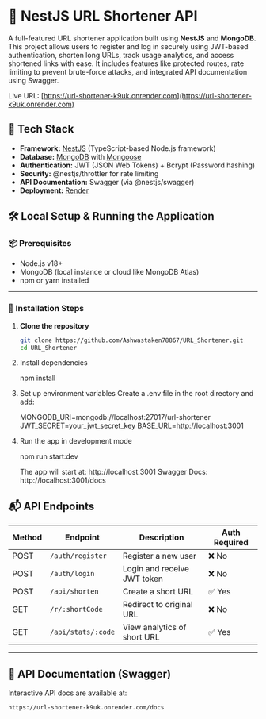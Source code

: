 # 🔐 NestJS URL Shortener API

A full-featured URL shortener application built using **NestJS** and **MongoDB**. This project allows users to register and log in securely using JWT-based authentication, shorten long URLs, track usage analytics, and access shortened links with ease. It includes features like protected routes, rate limiting to prevent brute-force attacks, and integrated API documentation using Swagger.

Live URL: [https://url-shortener-k9uk.onrender.com](https://url-shortener-k9uk.onrender.com)

## 🧰 Tech Stack

- **Framework:** [NestJS](https://nestjs.com/) (TypeScript-based Node.js framework)
- **Database:** [MongoDB](https://www.mongodb.com/) with [Mongoose](https://mongoosejs.com/)
- **Authentication:** JWT (JSON Web Tokens) + Bcrypt (Password hashing)
- **Security:** @nestjs/throttler for rate limiting
- **API Documentation:** Swagger (via @nestjs/swagger)
- **Deployment:** [Render](https://render.com/)

## 🛠️ Local Setup & Running the Application

### 📦 Prerequisites

- Node.js v18+
- MongoDB (local instance or cloud like MongoDB Atlas)
- npm or yarn installed

---

### 🚀 Installation Steps

1. **Clone the repository**

   ```bash
   git clone https://github.com/Ashwastaken78867/URL_Shortener.git
   cd URL_Shortener

2. Install dependencies

     npm install

3. Set up environment variables
   Create a .env file in the root directory and add:

   MONGODB_URI=mongodb://localhost:27017/url-shortener
   JWT_SECRET=your_jwt_secret_key
   BASE_URL=http://localhost:3001

4. Run the app in development mode

    npm run start:dev

   The app will start at: http://localhost:3001
   Swagger Docs: http://localhost:3001/docs

## 📬 API Endpoints

| Method | Endpoint           | Description                  | Auth Required |
|--------|--------------------|------------------------------|----------------|
| POST   | `/auth/register`   | Register a new user          | ❌ No          |
| POST   | `/auth/login`      | Login and receive JWT token  | ❌ No          |
| POST   | `/api/shorten`     | Create a short URL           | ✅ Yes         |
| GET    | `/r/:shortCode`    | Redirect to original URL     | ❌ No          |
| GET    | `/api/stats/:code` | View analytics of short URL  | ✅ Yes         |

---

## 📄 API Documentation (Swagger)

Interactive API docs are available at:

```bash
https://url-shortener-k9uk.onrender.com/docs


